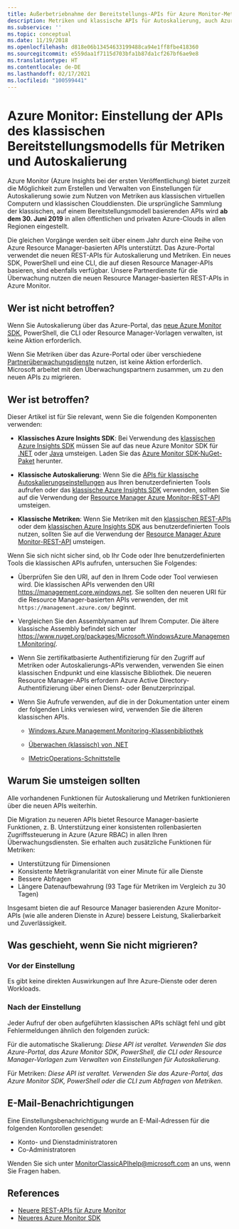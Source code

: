 ```yaml
---
title: Außerbetriebnahme der Bereitstellungs-APIs für Azure Monitor-Metriken und automatische Skalierung
description: Metriken und klassische APIs für Autoskalierung, auch Azure Service Management (ASM) oder RDFE-Bereitstellungsmodell genannt, werden eingestellt.
ms.subservice: ''
ms.topic: conceptual
ms.date: 11/19/2018
ms.openlocfilehash: d818e06b13454633199488ca94e1ff8fbe418360
ms.sourcegitcommit: e559daa1f7115d703bfa1b87da1cf267bf6ae9e8
ms.translationtype: HT
ms.contentlocale: de-DE
ms.lasthandoff: 02/17/2021
ms.locfileid: "100599441"
---
```

# <a name="azure-monitor-retirement-of-classic-deployment-model-apis-for-metrics-and-autoscale"></a>Azure Monitor: Einstellung der APIs des klassischen Bereitstellungsmodells für Metriken und Autoskalierung

Azure Monitor (Azure Insights bei der ersten Veröffentlichung) bietet zurzeit die Möglichkeit zum Erstellen und Verwalten von Einstellungen für Autoskalierung sowie zum Nutzen von Metriken aus klassischen virtuellen Computern und klassischen Clouddiensten. Die ursprüngliche Sammlung der klassischen, auf einem Bereitstellungsmodell basierenden APIs wird **ab dem 30. Juni 2019** in allen öffentlichen und privaten Azure-Clouds in allen Regionen eingestellt.   

Die gleichen Vorgänge werden seit über einem Jahr durch eine Reihe von Azure Resource Manager-basierten APIs unterstützt. Das Azure-Portal verwendet die neuen REST-APIs für Autoskalierung und Metriken. Ein neues SDK, PowerShell und eine CLI, die auf diesen Resource Manager-APIs basieren, sind ebenfalls verfügbar. Unsere Partnerdienste für die Überwachung nutzen die neuen Resource Manager-basierten REST-APIs in Azure Monitor.  

## <a name="who-is-not-affected"></a>Wer ist nicht betroffen?

Wenn Sie Autoskalierung über das Azure-Portal, das [neue Azure Monitor SDK](https://www.nuget.org/packages/Microsoft.Azure.Management.Monitor/), PowerShell, die CLI oder Resource Manager-Vorlagen verwalten, ist keine Aktion erforderlich.  

Wenn Sie Metriken über das Azure-Portal oder über verschiedene [Partnerüberwachungsdienste](../partners.md) nutzen, ist keine Aktion erforderlich. Microsoft arbeitet mit den Überwachungspartnern zusammen, um zu den neuen APIs zu migrieren.

## <a name="who-is-affected"></a>Wer ist betroffen?

Dieser Artikel ist für Sie relevant, wenn Sie die folgenden Komponenten verwenden:

- **Klassisches Azure Insights SDK**: Bei Verwendung des [klassischen Azure Insights SDK](https://www.nuget.org/packages/Microsoft.WindowsAzure.Management.Monitoring/) müssen Sie auf das neue Azure Monitor SDK für [.NET](https://github.com/azure/azure-libraries-for-net#download) oder [Java](https://github.com/azure/azure-libraries-for-java#download) umsteigen. Laden Sie das [Azure Monitor SDK-NuGet-Paket](https://www.nuget.org/packages/Microsoft.Azure.Management.Monitor/) herunter.

- **Klassische Autoskalierung**: Wenn Sie die [APIs für klassische Autoskalierungseinstellungen](/previous-versions/azure/reference/mt348562(v=azure.100)) aus Ihren benutzerdefinierten Tools aufrufen oder das [klassische Azure Insights SDK](https://www.nuget.org/packages/Microsoft.WindowsAzure.Management.Monitoring/) verwenden, sollten Sie auf die Verwendung der [Resource Manager Azure Monitor-REST-API](/rest/api/monitor/autoscalesettings) umsteigen.

- **Klassische Metriken**: Wenn Sie Metriken mit den [klassischen REST-APIs](/previous-versions/azure/reference/dn510374(v=azure.100)) oder dem [klassischen Azure Insights SDK](https://www.nuget.org/packages/Microsoft.WindowsAzure.Management.Monitoring/) aus benutzerdefinierten Tools nutzen, sollten Sie auf die Verwendung der [Resource Manager Azure Monitor-REST-API](/rest/api/monitor/autoscalesettings) umsteigen. 

Wenn Sie sich nicht sicher sind, ob Ihr Code oder Ihre benutzerdefinierten Tools die klassischen APIs aufrufen, untersuchen Sie Folgendes:

- Überprüfen Sie den URI, auf den in Ihrem Code oder Tool verwiesen wird. Die klassischen APIs verwenden den URI https://management.core.windows.net. Sie sollten den neueren URI für die Resource Manager-basierten APIs verwenden, der mit `https://management.azure.com/` beginnt.

- Vergleichen Sie den Assemblynamen auf Ihrem Computer. Die ältere klassische Assembly befindet sich unter https://www.nuget.org/packages/Microsoft.WindowsAzure.Management.Monitoring/.

- Wenn Sie zertifikatbasierte Authentifizierung für den Zugriff auf Metriken oder Autoskalierungs-APIs verwenden, verwenden Sie einen klassischen Endpunkt und eine klassische Bibliothek. Die neueren Resource Manager-APIs erfordern Azure Active Directory-Authentifizierung über einen Dienst- oder Benutzerprinzipal.

- Wenn Sie Aufrufe verwenden, auf die in der Dokumentation unter einem der folgenden Links verwiesen wird, verwenden Sie die älteren klassischen APIs.

  - [Windows.Azure.Management.Monitoring-Klassenbibliothek](/previous-versions/azure/dn510414(v=azure.100))

  - [Überwachen (klassisch) von .NET](/previous-versions/azure/reference/mt348562(v%3dazure.100))

  - [IMetricOperations-Schnittstelle](/previous-versions/azure/reference/dn802395(v%3dazure.100))

## <a name="why-you-should-switch"></a>Warum Sie umsteigen sollten

Alle vorhandenen Funktionen für Autoskalierung und Metriken funktionieren über die neuen APIs weiterhin.  

Die Migration zu neueren APIs bietet Resource Manager-basierte Funktionen, z. B. Unterstützung einer konsistenten rollenbasierten Zugriffssteuerung in Azure (Azure RBAC) in allen Ihren Überwachungsdiensten. Sie erhalten auch zusätzliche Funktionen für Metriken: 

- Unterstützung für Dimensionen
- Konsistente Metrikgranularität von einer Minute für alle Dienste 
- Bessere Abfragen
- Längere Datenaufbewahrung (93 Tage für Metriken im Vergleich zu 30 Tagen) 

Insgesamt bieten die auf Resource Manager basierenden Azure Monitor-APIs (wie alle anderen Dienste in Azure) bessere Leistung, Skalierbarkeit und Zuverlässigkeit. 

## <a name="what-happens-if-you-do-not-migrate"></a>Was geschieht, wenn Sie nicht migrieren?

### <a name="before-retirement"></a>Vor der Einstellung

Es gibt keine direkten Auswirkungen auf Ihre Azure-Dienste oder deren Workloads.  

### <a name="after-retirement"></a>Nach der Einstellung

Jeder Aufruf der oben aufgeführten klassischen APIs schlägt fehl und gibt Fehlermeldungen ähnlich den folgenden zurück:

Für die automatische Skalierung: *Diese API ist veraltet. Verwenden Sie das Azure-Portal, das Azure Monitor SDK, PowerShell, die CLI oder Resource Manager-Vorlagen zum Verwalten von Einstellungen für Autoskalierung*.  

Für Metriken: *Diese API ist veraltet. Verwenden Sie das Azure-Portal, das Azure Monitor SDK, PowerShell oder die CLI zum Abfragen von Metriken*.

## <a name="email-notifications"></a>E-Mail-Benachrichtigungen

Eine Einstellungsbenachrichtigung wurde an E-Mail-Adressen für die folgenden Kontorollen gesendet: 

- Konto- und Dienstadministratoren
- Co-Administratoren  

Wenden Sie sich unter MonitorClassicAPIhelp@microsoft.com an uns, wenn Sie Fragen haben.  

## <a name="references"></a>References

- [Neuere REST-APIs für Azure Monitor](/rest/api/monitor/) 
- [Neueres Azure Monitor SDK](https://www.nuget.org/packages/Microsoft.Azure.Management.Monitor/)

